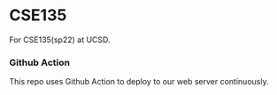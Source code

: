 # CSE135
For CSE135(sp22) at UCSD.

### Github Action
This repo uses Github Action to deploy to our web server continuously.
